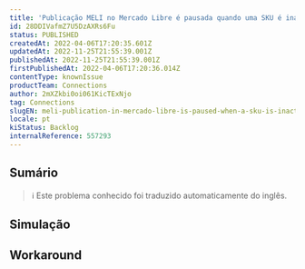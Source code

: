 ```yaml
---
title: 'Publicação MELI no Mercado Libre é pausada quando uma SKU é inativada'
id: 28DDIVafmZ7U5DzAXRs6Fu
status: PUBLISHED
createdAt: 2022-04-06T17:20:35.601Z
updatedAt: 2022-11-25T21:55:39.001Z
publishedAt: 2022-11-25T21:55:39.001Z
firstPublishedAt: 2022-04-06T17:20:36.014Z
contentType: knownIssue
productTeam: Connections
author: 2mXZkbi0oi061KicTExNjo
tag: Connections
slugEN: meli-publication-in-mercado-libre-is-paused-when-a-sku-is-inactivated
locale: pt
kiStatus: Backlog
internalReference: 557293
---
```


## Sumário

>ℹ️ Este problema conhecido foi traduzido automaticamente do inglês.



## Simulação



## Workaround



